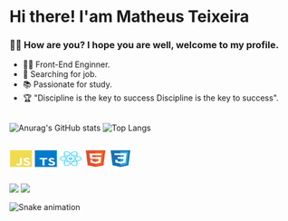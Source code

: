 # Hi there! I'am Matheus Teixeira

### 🤙🏽 How are you? I hope you are well, welcome to my profile.

<ul>
  <li> 👨‍💻 Front-End Enginner.</li>
  <li> 🔎 Searching for job.</li>
  <li> 📚 Passionate for study.</li>
  <li> 🏆 "Discipline is the key to success Discipline is the key to success".</li>
</ul>

  ##

![Anurag's GitHub stats](https://github-readme-stats.vercel.app/api?username=matheustxr&show_icons=true&theme=radical )
![Top Langs](https://github-readme-stats.vercel.app/api/top-langs/?username=matheustxr&layout=compact&langs_count=8&theme=radical)

<div style="display: inline_block"><br>
  <img align="center" alt="Matheus-Js" height="30" width="40" src="https://raw.githubusercontent.com/devicons/devicon/master/icons/javascript/javascript-plain.svg">
  <img align="center" alt="Matheus-Ts" height="30" width="40" src="https://raw.githubusercontent.com/devicons/devicon/master/icons/typescript/typescript-plain.svg">
  <img align="center" alt="Matheus-React" height="30" width="40" src="https://raw.githubusercontent.com/devicons/devicon/master/icons/react/react-original.svg">
  <img align="center" alt="Matheus-HTML" height="30" width="40" src="https://raw.githubusercontent.com/devicons/devicon/master/icons/html5/html5-original.svg">
  <img align="center" alt="Matheus-CSS" height="30" width="40" src="https://raw.githubusercontent.com/devicons/devicon/master/icons/css3/css3-original.svg">
</div>

 ##
 
<div> 
  <a href = "mailto:matheustxr.dev@gmail.com"><img src="https://img.shields.io/badge/Gmail-D14836?style=for-the-badge&logo=gmail&logoColor=white" target="_blank"></a>
  <a href="https://www.linkedin.com/in/matheus-teixeira-861818227/" target="_blank"><img src="https://img.shields.io/badge/-LinkedIn-%230077B5?style=for-the-badge&logo=linkedin&logoColor=white" target="_blank"></a> 
</div>

![Snake animation](https://github.com/matheustxr/matheustxr/blob/output/github-contribution-grid-sanke.svg)
